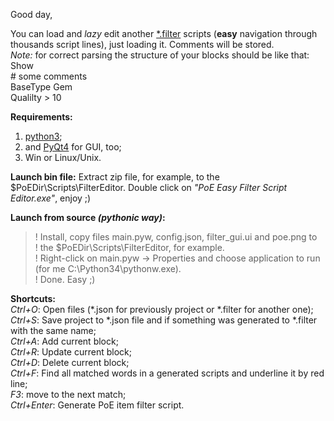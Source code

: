 Good day,


You can load and *lazy* edit another [\*.filter](https://www.pathofexile.com/forum/view-thread/1235695) scripts
(**easy** navigation through thousands script lines), just loading it. Comments will be stored.  
*Note:* for correct parsing the structure of your blocks should be like that:  
    Show  
    # some comments  
        BaseType Gem  
        Qualilty > 10  


**Requirements:**  
1. [python3](https://www.python.org/downloads/windows/);  
2. and [PyQt4](http://www.lfd.uci.edu/~gohlke/pythonlibs/#pyqt4) for GUI, too;  
3. Win or Linux/Unix.


**Launch bin file:**
Extract zip file, for example, to the $PoEDir\Scripts\FilterEditor.
Double click on *"PoE Easy Filter Script Editor.exe"*, enjoy ;)

**Launch from source _(pythonic way)_:**  
>! Install, copy files main.pyw, config.json, filter_gui.ui and poe.png to  
>! the $PoEDir\Scripts\FilterEditor, for example.  
>! Right-click on main.pyw -> Properties and choose application to run (for me C:\Python34\pythonw.exe).  
>! Done. Easy ;)


**Shortcuts:**  
*Ctrl+O*: Open files (\*.json for previously project or \*.filter for another one);  
*Ctrl+S*: Save project to \*.json file and if something was generated to \*.filter with the same name;  
*Ctrl+A*: Add current block;  
*Ctrl+R*: Update current block;  
*Ctrl+D*: Delete current block;  
*Ctrl+F*: Find all matched words in a generated scripts and underline it by red line;  
*F3*: move to the next match;  
*Ctrl+Enter*: Generate PoE item filter script.
